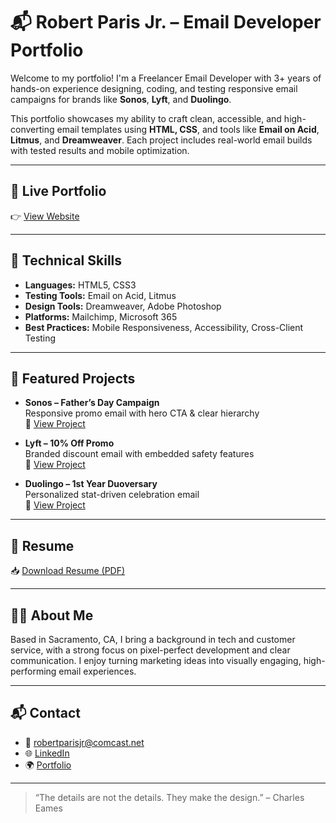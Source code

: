 
# 📬 Robert Paris Jr. – Email Developer Portfolio

Welcome to my portfolio! I'm a Freelancer Email Developer with 3+ years of hands-on experience designing, coding, and testing responsive email campaigns for brands like **Sonos**, **Lyft**, and **Duolingo**.

This portfolio showcases my ability to craft clean, accessible, and high-converting email templates using **HTML, CSS**, and tools like **Email on Acid**, **Litmus**, and **Dreamweaver**. Each project includes real-world email builds with tested results and mobile optimization.

---

## 🔗 Live Portfolio

👉 [View Website](https://rparisjr.github.io/email-portfolio/)

---

## 🧰 Technical Skills

- **Languages:** HTML5, CSS3  
- **Testing Tools:** Email on Acid, Litmus  
- **Design Tools:** Dreamweaver, Adobe Photoshop  
- **Platforms:** Mailchimp, Microsoft 365  
- **Best Practices:** Mobile Responsiveness, Accessibility, Cross-Client Testing

---

## 📨 Featured Projects

- **Sonos – Father’s Day Campaign**  
  Responsive promo email with hero CTA & clear hierarchy  
  🔗 [View Project](https://rparisjr.github.io/email-portfolio/Sonos_rp_.html)

- **Lyft – 10% Off Promo**  
  Branded discount email with embedded safety features  
  🔗 [View Project](https://rparisjr.github.io/email-portfolio/Lyft_RP.html)

- **Duolingo – 1st Year Duoversary**  
  Personalized stat-driven celebration email  
  🔗 [View Project](https://rparisjr.github.io/email-portfolio/Duolingo_rp_.html)

---

## 📄 Resume

📥 [Download Resume (PDF)](https://rparisjr.github.io/email-portfolio/robertparisjr_resume_upgraded.pdf)

---

## 🙋‍♂️ About Me

Based in Sacramento, CA, I bring a background in tech and customer service, with a strong focus on pixel-perfect development and clear communication. I enjoy turning marketing ideas into visually engaging, high-performing email experiences.

---

## 📬 Contact

- 📧 robertparisjr@comcast.net  
- 🌐 [LinkedIn](https://linkedin.com/in/robertparisjr206)  
- 🌍 [Portfolio](https://rparisjr.github.io/email-portfolio/)

---

> “The details are not the details. They make the design.” – Charles Eames
